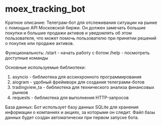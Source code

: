 # moex_tracking_bot

Кратное описание:
Телеграм-бот для отслеживания ситуации на рынке с помощью API Московской биржи. 
Он должен замечать большие покупки и большие продажи активов и уведомлять об этом пользователя, 
что может помочь пользователю при принятии решений о покупке или продаже активов.

Функциональноть:
/start - начать работу с ботом
/help - посмотреть доступные команды

Основные используемые библиотеки:
1. asyncio - библиотека для ассинхронного программирования
2. aiogram - удобный фреймворк для создания телеграмм-ботов
3. tradingview_ta - библиотека для технического анализа финансовых рынков
4. requests - библиотека для выполнения HTTP-запросов

База данных:
Бот использует базу данных SQLite для хранения информации о компаниях и акциях, за которыми он следит.
Файл базы данных будет создан автоматически при первом запуске бота.
